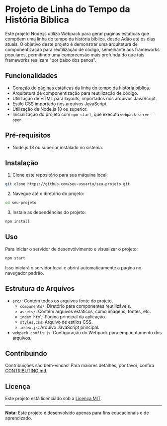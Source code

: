 # Projeto de Linha do Tempo da História Bíblica

Este projeto Node.js utiliza Webpack para gerar páginas estáticas que compõem uma linha do tempo da história bíblica, desde Adão até os dias atuais. O objetivo deste projeto é demonstrar uma arquitetura de componentização para reutilização de código, semelhante aos frameworks populares, permitindo uma compreensão mais profunda do que tais frameworks realizam "por baixo dos panos".

## Funcionalidades

- Geração de páginas estáticas da linha do tempo da história bíblica.
- Arquitetura de componentização para reutilização de código.
- Utilização de HTML para layouts, importados nos arquivos JavaScript.
- Estilo CSS importado nos arquivos JavaScript.
- Utilização de Node.js 18 ou superior.
- Inicialização do projeto com `npm start`, que executa `webpack serve --open`.

## Pré-requisitos

- Node.js 18 ou superior instalado no sistema.

## Instalação

1. Clone este repositório para sua máquina local:

```bash
git clone https://github.com/seu-usuario/seu-projeto.git
```

2. Navegue até o diretório do projeto:

```bash
cd seu-projeto
```

3. Instale as dependências do projeto:

```bash
npm install
```

## Uso

Para iniciar o servidor de desenvolvimento e visualizar o projeto:

```bash
npm start
```

Isso iniciará o servidor local e abrirá automaticamente a página no navegador padrão.

## Estrutura de Arquivos

- `src/`: Contém todos os arquivos fonte do projeto.
  - `components/`: Diretório para componentes reutilizáveis.
  - `assets/`: Contém arquivos estáticos, como imagens, fontes, etc.
  - `index.html`: Página principal da aplicação.
  - `styles.css`: Arquivo de estilos CSS.
  - `index.js`: Arquivo JavaScript principal.
- `webpack.config.js`: Configuração do Webpack para empacotamento dos arquivos.

## Contribuindo

Contribuições são bem-vindas! Para maiores detalhes, por favor, confira [CONTRIBUTING.md](CONTRIBUTING.md).

## Licença

Este projeto está licenciado sob a [Licença MIT](LICENSE).

---

**Nota:** Este projeto é desenvolvido apenas para fins educacionais e de aprendizado.
